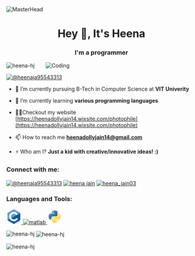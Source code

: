![MasterHead](https://camo.githubusercontent.com/0675dd4ca0cc32aba237e6952f9579fb1fef45a843555d9addb7cb283b61f8cf/687474703a2f2f77696e74657262652e636f6d2f696d6167652f6d61747269782d6861732d796f752e676966)
<h1 align="center">Hey 👋, It's Heena </h1>
<h3 align="center">I'm a programmer</h3>
<img align="right" alt="Coding" width="400" src="https://i.pinimg.com/originals/93/74/bd/9374bd8bf5a9d33c8e3ee4dc22dbe994.jpg">

<p align="left"> <img src="https://komarev.com/ghpvc/?username=heena-hj&label=Profile%20views&color=0e75b6&style=flat" alt="heena-hj" /> </p>

<p align="left"> <a href="https://twitter.com/heenaja95543313" target="blank"><img src="https://img.shields.io/twitter/follow/heenaja95543313?logo=twitter&style=for-the-badge" alt="@heenaja95543313" /></a> </p>

- 🔭 I’m currently pursuing B-Tech in Computer Science at **VIT Univerity**

- 🌱 I’m currently learning **various programming languages**

- 👨‍💻Checkout my website [https://heenadollyjain14.wixsite.com/photophile](https://heenadollyjain14.wixsite.com/photophile)

- 📫 How to reach me **heenadollyjain14@gmail.com**

- ⚡ Who am I? **Just a kid with creative/innovative ideas! :)**

<h3 align="left">Connect with me:</h3>
<p align="left">
<a href="https://twitter.com/@heenaja95543313" target="blank"><img align="center" src="https://raw.githubusercontent.com/rahuldkjain/github-profile-readme-generator/master/src/images/icons/Social/twitter.svg" alt="@heenaja95543313" height="30" width="40" /></a>
<a href="https://linkedin.com/in/heena jain" target="blank"><img align="center" src="https://raw.githubusercontent.com/rahuldkjain/github-profile-readme-generator/master/src/images/icons/Social/linked-in-alt.svg" alt="heena jain" height="30" width="40" /></a>
<a href="https://instagram.com/heena_jain03" target="blank"><img align="center" src="https://raw.githubusercontent.com/rahuldkjain/github-profile-readme-generator/master/src/images/icons/Social/instagram.svg" alt="heena_jain03" height="30" width="40" /></a>
</p>

<h3 align="left">Languages and Tools:</h3>
<p align="left"> <a href="https://www.cprogramming.com/" target="_blank" rel="noreferrer"> <img src="https://raw.githubusercontent.com/devicons/devicon/master/icons/c/c-original.svg" alt="c" width="40" height="40"/> </a> <a href="https://www.mathworks.com/" target="_blank" rel="noreferrer"> <img src="https://upload.wikimedia.org/wikipedia/commons/2/21/Matlab_Logo.png" alt="matlab" width="40" height="40"/> </a> <a href="https://www.python.org" target="_blank" rel="noreferrer"> <img src="https://raw.githubusercontent.com/devicons/devicon/master/icons/python/python-original.svg" alt="python" width="40" height="40"/> </a> </p>

<p><img align="left" src="https://github-readme-stats.vercel.app/api/top-langs?username=heena-hj&show_icons=true&locale=en&layout=compact" alt="heena-hj" /></p>

<p>&nbsp;<img align="center" src="https://github-readme-stats.vercel.app/api?username=heena-hj&show_icons=true&locale=en" alt="heena-hj" /></p>

<p><img align="center" src="https://github-readme-streak-stats.herokuapp.com/?user=heena-hj&" alt="heena-hj" /></p>
